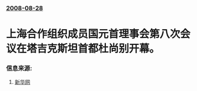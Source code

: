 ### [2008-08-28](/news/2008/08/28/index.md)

##### 
#  上海合作组织成员国元首理事会第八次会议在塔吉克斯坦首都杜尚别开幕。




### 信息来源:

1. [新华网](http://news.xinhuanet.com/photo/2008-08/28/content_9730968.htm)
